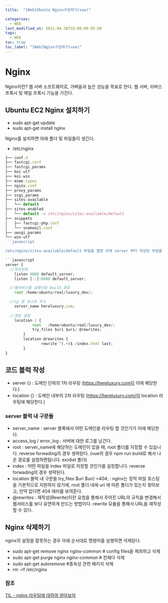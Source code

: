 ```yaml
---
title:  "[Web]Ubuntu Nginx구성하기(vue)"

categories:
  - WEB
last_modified_at: 2021-04-30T18:06:00-05:00
tags:
  - WEB
toc: true
toc_label: "[Web]Nginx구성하기(vue)"
---
```


# Nginx
Nginx이란?
웹 서버 소프트웨어로, 가벼움과 높은 성능을 목표로 한다. 웹 서버, 리버스 프록시 및 메일 프록시 기능을 가진다.

## Ubuntu EC2 Nginx 설치하기
- sudo apt-get update
- sudo apt-get install nginx

Nginx를 설치하면 아래 폴더 및 파일들이 생긴다.
- /etc/nginx

```javascript
├── conf.d
├── fastcgi.conf
├── fastcgi_params
├── koi-utf
├── koi-win
├── mime.types
├── nginx.conf
├── proxy_params
├── scgi_params
├── sites-available
│   └── default
├── sites-enabled
│   └── default -> /etc/nginx/sites-available/default
├── snippets
│   ├── fastcgi-php.conf
│   └── snakeoil.conf
├── uwsgi_params
└── win-utf
```javascript

/etc/nginx/sites-available/default 파일을 열면 아래 server 부터 작성된 부분을 수정하면된다.

```javascript
server {
  //포트번호
	listen 8080 default_server;
	listen [::]:8080 default_server;

  //웹서비스를 실행시킬 build 경로
	root /home/ubuntu/real/luxury_dev/;

  //ip 및 호스트 주소
	server_name hereluxury.com;
	
  //경로 설정
	location / {
            root   /home/ubuntu/real/luxury_dev/;
            try_files $uri $uri/ @rewrites;
        }
        location @rewrites {
                rewrite ^(.+)$ /index.html last;
        }
}
```

## 코드 블럭 작성
- server {} : 도메인 단위의 1차 라우팅 (https://hereluxury.com이 이에 해당한다.)
- location {} : 도메인 내부의 2차 라우팅 (https://hereluxury.com/이 location 라우팅에 해당한다.)

### server 블럭 내 구문들
- server_name : server 블록에서 어떤 도메인을 라우팅 할 것인가가 이에 해당한다.
- access_log / error_log : 서버에 대한 로그를 남긴다.
- root : server_name에 해당하는 도메인이 있을 때, root 폴더를 지정할 수 있습니다. reverse forwading의 경우 생략된다.
  (vue의 경우 npm run build로 해서 나온 경로를 설정하면됩니다. ex)dist 폴더)
- index : 어떤 파일을 index 파일로 지정할 것인가를 설정합니다. reverse forwading의 경우 생략된다.
- location 블럭 내 구문들
try_files $uri $uri/ =404; : nginx는 정적 파일 호스팅을 기본적으로 지원하지 않기에, root 폴더 내에 uri 에 따른 폴더가 있는지 찾아보고, 만약 없다면 404 에러를 보여준다.
- @rewrites : 재작성(Rewrite)이란 요청을 통해서 주어진 URL의 규칙을 변경해서 웹서비스를 보다 유연하게 만드는 방법이다.  rewrite 모듈을 통해서 URL을 재작성 할 수 있다. 


## Nginx 삭제하기
nginx의 설정을 잘못하는 경우 아래 순서대로 명령어를 실행하면 삭제된다.
- sudo apt-get remove nginx nginx-common # config files을 제외하고 삭제
- sudo apt-get purge nginx nginx-common # 전체다 삭제
- sudo apt-get autoremove #종속성 관련 페키지 삭제
- rm -rf /etc/nginx


### 참조
[TIL - nginx 라우팅에 대하여 알아보자](https://velog.io/@pinot/nginx-%ED%8F%AC%ED%8A%B8%ED%8F%AC%EC%9B%8C%EB%94%A9%EC%97%90-%EB%8C%80%ED%95%98%EC%97%AC-%EC%95%8C%EC%95%84%EB%B3%B4%EC%9E%90)



